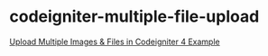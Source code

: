 # codeigniter-multiple-file-upload

[Upload Multiple Images & Files in Codeigniter 4 Example](https://www.positronx.io/codeigniter-upload-multiple-images-files-example/)